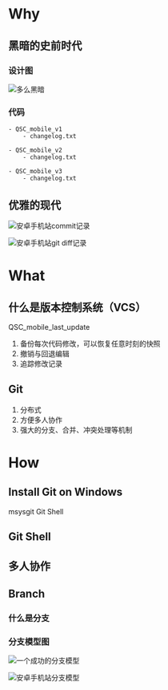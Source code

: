 # Why

## 黑暗的史前时代

### 设计图

![多么黑暗](1.png)

### 代码

    - QSC_mobile_v1
        - changelog.txt

    - QSC_mobile_v2
        - changelog.txt

    - QSC_mobile_v3
        - changelog.txt

## 优雅的现代

![安卓手机站commit记录](android_git_commit.png)

![安卓手机站git diff记录](android_git_diff.png)

# What

## 什么是版本控制系统（VCS）

QSC_mobile_last_update

1. 备份每次代码修改，可以恢复任意时刻的快照
1. 撤销与回退编辑
1. 追踪修改记录

## Git

1. 分布式
1. 方便多人协作
1. 强大的分支、合并、冲突处理等机制

# How

## Install Git on Windows

msysgit
Git Shell

## Git Shell


## 多人协作

## Branch

### 什么是分支

### 分支模型图

![一个成功的分支模型](git_branch.png)

![安卓手机站分支模型](android_git_branch_network.png)

